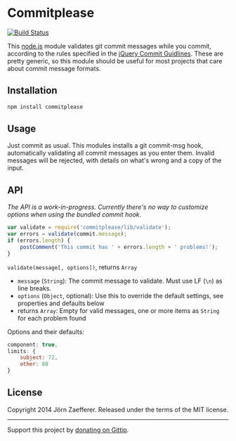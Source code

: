 # Commitplease

[![Build Status](https://secure.travis-ci.org/jzaefferer/commitplease.png)](http://travis-ci.org/jzaefferer/commitplease)

This [node.js](http://nodejs.org/) module validates git commit messages while you commit, according to the rules specified in the [jQuery Commit Guidlines](http://contribute.jquery.org/commits-and-pull-requests/#commit-guidelines). These are pretty generic, so this module should be useful for most projects that care about commit message formats.

## Installation

```js
npm install commitplease
```

## Usage

Just commit as usual. This modules installs a git commit-msg hook, automatically validating all commit messages as you enter them. Invalid messages will be rejected, with details on what's wrong and a copy of the input.

## API

*The API is a work-in-progress. Currently there's no way to customize options when using the bundled commit hook.*

```js
var validate = require('commitplease/lib/validate');
var errors = validate(commit.message);
if (errors.length) {
	postComment('This commit has ' + errors.length + ' problems!');
}
```

`validate(message[, options])`, returns `Array`

* `message` (`String`): The commit message to validate. Must use LF (`\n`) as line breaks.
* `options` (`Object`, optional): Use this to override the default settings, see properties and defaults below
* returns `Array`: Empty for valid messages, one or more items as `String` for each problem found



Options and their defaults:

```js
component: true,
limits: {
	subject: 72,
	other: 80
}
```

## License
Copyright 2014 Jörn Zaefferer. Released under the terms of the MIT license.

---

Support this project by [donating on Gittip](https://www.gittip.com/jzaefferer/).